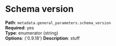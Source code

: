 # Schema version

**Path**: `metadata.general_parameters.schema_version` <br/>
**Required**: yes <br/>
**Type**: enumerator (string) <br/>
**Options**: ('0.9.18')
**Description**: stuff